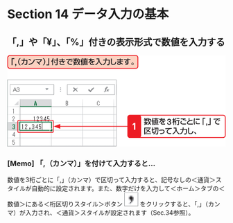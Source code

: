# Section 14 データ入力の基本

## 「,」や「&yen;」、「&#37;」付きの表示形式で数値を入力する

![](001.png)

### [Memo] 「,（カンマ）」を付けて入力すると…

数値を3桁ごとに「,」（カンマ）で区切って入力すると、記号なしの＜通貨＞スタイルが自動的に設定されます。また、数字だけを入力して＜ホーム＞タブの＜数値＞にある＜桁区切りスタイル＞ボタン ![](icon_comma.png) をクリックすると、「,」（カンマ）が入力され、＜通貨＞スタイルが設定されます（Sec.34参照）。
